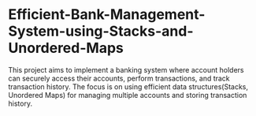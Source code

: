 # Efficient-Bank-Management-System-using-Stacks-and-Unordered-Maps
This project aims to implement a banking system where account holders can securely access their accounts, perform transactions, and track transaction history. The focus is on using efficient data structures(Stacks, Unordered Maps) for managing multiple accounts and storing transaction history.
